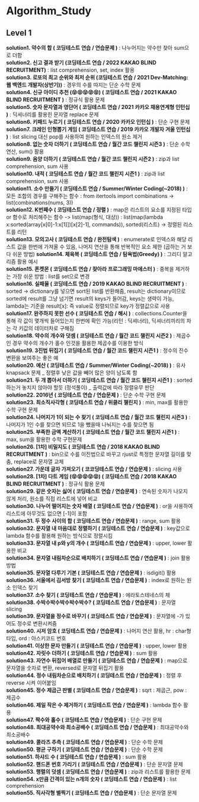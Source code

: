 # Algorithm_Study

## Level 1  
**solution1. 약수의 합 ( 코딩테스트 연습 / 연습문제 )** : 나누어지는 약수만 찾아 sum으로 더함  
**solution2. 신고 결과 받기 (코딩테스트 연습 / 2022 KAKAO BLIND RECRUITMENT)** : list comprehension, set, index 활용  
**solution3. 로또의 최고 순위와 최저 순위 (코딩테스트 연습 / 2021 Dev-Matching: 웹 백엔드 개발자(상반기))** : 경우의 수를 따지는 단순 수학 문제  
**solution4. 신규 아이디 추천 (😝😝😝😝😝) ( 코딩테스트 연습 / 2021 KAKAO BLIND RECRUITMENT )** : 정규식 활용 문제   
**solution5. 숫자 문자열과 영단어 ( 코딩테스트 연습 / 2021 카카오 채용연계형 인턴십 )** : 딕셔너리를 활용힌 문자열 replace 문제  
**solution6. 키패드 누르기 ( 코딩테스트 연습 / 2020 카카오 인턴십 )** : 단순 구현 문제  
**solution7. 크레인 인형뽑기 게임 ( 코딩테스트 연습 / 2019 카카오 개발자 겨울 인턴십 )** : list slicing 대신 pop를 사용하여 원하는 인덱스의 원소 제거  
**solution8. 없는 숫자 더하기 ( 코딩테스트 연습 / 월간 코드 챌린지 시즌3 )** : 단순 수학 연산, sum() 활용  
**solution9. 음양 더하기 ( 코딩테스트 연습 / 월간 코드 챌린지 시즌2 )** : zip과 list comprehension, sum 사용  
**solution10. 내적 ( 코딩테스트 연습 / 월간 코드 챌린지 시즌1 )** : zip과 list comprehension, sum 사용  
**solution11. 소수 만들기 ( 코딩테스트 연습 / Summer/Winter Coding(~2018) )** : 모든 조합의 경우를 구해주는 함수 : from itertools import combinations -> list(combinations(nums, 3))  
**solution12. K번째수 ( 코딩테스트 연습 / 정렬 )** : map은 리스트의 요소를 지정된 타입 or 함수로 처리해주는 함수 -> list(map(형식, 대상)) : list(map(lambda x:sorted(array[x[0]-1:x[1]])[x[2]-1], commands)), sorted(리스트) -> 정렬된 리스트를 리턴  
**solution13. 모의고사 ( 코딩테스트 연습 / 완전탐색 )** : enumerate로 인덱스와 해당 리스트 값을 한번에 가져올 수 있음, 나머지 연산을 통해 반복적인 요소 제한 (곱하는 거 보다 쉬운 방법)
**solution14. 체육복 ( 코딩테스트 연습 / 탐욕법(Greedy) )** : 그리디 알고리즘 활용 예시  
**solution15. 폰켓몬 ( 코딩테스트 연습 / 찾아라 프로그래밍 마에스터 )** : 중복을 제거하는 가장 쉬운 방법 : list를 set으로 변경  
**solution16. 실패율 ( 코딩테스트 연습 / 2019 KAKAO BLIND RECRUITMENT )** : sorted -> dictionary를 넣으면 sort된 list를 반환해줌, result는 dictionary이므로 sorted에 result를 그냥 넘기면 result의 keys가 들어감, keys는 생략이 가능, lambda는 기준을 result[x]: 즉 value로 정렬되므로 key가 정렬값으로 사용  
**solution17. 완주하지 못한 선수 ( 코딩테스트 연습 / 해시 )** : collections.Counter을 통해 각 값이 몇개씩 들어있는지 한번에 확인 가능(리턴 : 딕셔너리), 딕셔너리끼리의 차는 각 키값의 데이터차로 구해짐  
**solution18. 약수의 개수와 덧셈 ( 코딩테스트 연습 / 월간 코드 챌린지 시즌2 )** : 제곱수인 경우 약수의 개수가 홀수 인것을 활용한 제곱수를 이용한 방식  
**solution19. 3진법 뒤집기 ( 코딩테스트 연습 / 월간 코드 챌린지 시즌1 )** : 정수의 진수 변환을 보여주는 좋은 예  
**solution20. 예산 ( 코딩테스트 연습 / Summer/Winter Coding(~2018) )** : 유사 knapsack 문제 _ 정렬후 낮은 값을 빼어 많은 양이 남도록 함  
**solution21. 두 개 뽑아서 더하기 ( 코딩테스트 연습 / 월간 코드 챌린지 시즌1 )** : sorted 하는거 놓치지 않아야 할듯 (정석풀이) _ 출력값에 따라 정렬유무 판단  
**solution22. 2016년 ( 코딩테스트 연습 / 연습문제 )** : 단순 수학 구현 문제  
**solution23. 최소직사각형 ( 코딩테스트 연습 / 위클리 챌린지 )** : min, max를 활용한 수학 구현 문제  
**solution24. 나머지가 1이 되는 수 찾기 ( 코딩테스트 연습 / 월간 코드 챌린지 시즌3 )** : 나머지가 1인 수를 찾으면 되므로 1을 뺐을때 나눠지는 수를 찾으면 됨  
**solution25. 부족한 금액 계산하기 ( 코딩테스트 연습 / 월간 코드 챌린지 시즌1 )** : max, sum을 활용한 수학 구현문제  
**solution26. [1차] 비밀지도 ( 코딩테스트 연습 / 2018 KAKAO BLIND RECRUITMENT )** : bin으로 수를 이진법으로 바꾸고 rjust로 특정한 문자열 길이를 맞춤, replace로 문자열 교체  
**solution27. 가운데 글자 가져오기 ( 코코딩테스트 연습 / 연습문제 )** : slicing 사용  
**solution28. [1차] 다트 게임 (😝😝😝😝😝) ( 코딩테스트 연습 / 2018 KAKAO BLIND RECRUITMENT )** : 정규식 활용 문제  
**solution29. 같은 숫자는 싫어 ( 코딩테스트 연습 / 연습문제 )** : 연속된 숫자가 나오지 않게 처리, 원소를 직접 리스트에 넣어 비교  
**solution30. 나누어 떨어지는 숫자 배열 ( 코딩테스트 연습 / 연습문제 )** : or을 사용하여 리스트에 아무것도 없으면 [-1]이 포함  
**solution31. 두 정수 사이의 합 ( 코딩테스트 연습 / 연습문제 )** : range, sum 활용  
**solution32. 문자열 내 마음대로 정렬하기 ( 코딩테스트 연습 / 연습문제 )** : key값으로 lambda 함수를 활용해 원하는 방식으로 정렬시킴  
**solution33. 문자열 내 p와 y의 개수 ( 코딩테스트 연습 / 연습문제 )** : upper, lower 활용한 비교  
**solution34. 문자열 내림차순으로 배치하기 ( 코딩테스트 연습 / 연습문제 )** : join 활용 방법  
**solution35. 문자열 다루기 기본 ( 코딩테스트 연습 / 연습문제 )** : isdigit() 활용  
**solution36. 서울에서 김서방 찾기 ( 코딩테스트 연습 / 연습문제 )** : index로 원하는 원소 인덱스 찾기  
**solution37. 소수 찾기 ( 코딩테스트 연습 / 연습문제 )** : 에라토스테네스의 체  
**solution38. 수박수박수박수박수박수? ( 코딩테스트 연습 / 연습문제 )** : 문자열 slicing  
**solution39. 문자열을 정수로 바꾸기 ( 코딩테스트 연습 / 연습문제 )** : 문자열에 -가 있어도 정수로 변환시켜줌  
**solution40. 시저 암호 ( 코딩테스트 연습 / 연습문제 )** : 나머지 연산 활용, hr : char형 타입, ord : 아스키코드 번호  
**solution41. 이상한 문자 만들기 ( 코딩테스트 연습 / 연습문제 )** : upper, lower 활용  
**solution42. 자릿수 더하기 ( 코딩테스트 연습 / 연습문제 )** : sum 활용  
**solution43. 자연수 뒤집어 배열로 만들기 ( 코딩테스트 연습 / 연습문제 )** : map으로 문자열을 숫자로 변환, reversed로 문자열 뒤집기 활용  
**solution44. 정수 내림차순으로 배치하기 ( 코딩테스트 연습 / 연습문제 )** : 정렬 후 reverse 시켜 이어붙임  
**solution45. 정수 제곱근 판별 ( 코딩테스트 연습 / 연습문제 )** : sqrt : 제곱근, pow : 제곱수  
**solution46. 제일 작은 수 제거하기 ( 코딩테스트 연습 / 연습문제 )** : lambda 함수 활용  
**solution47. 짝수와 홀수 ( 코딩테스트 연습 / 연습문제 )** : 단순 구현 문제  
**solution48. 최대공약수와 최소공배수 ( 코딩테스트 연습 / 연습문제 )** : 최대공약수와 최소공배수  
**solution49. 콜라츠 추측 ( 코딩테스트 연습 / 연습문제 )** : 단순 수학 문제  
**solution50. 평균 구하기 ( 코딩테스트 연습 / 연습문제 )** : 단순 수학 문제  
**solution51. 하샤드 수 ( 코딩테스트 연습 / 연습문제 )** : sum 활용  
**solution52. 핸드폰 번호 가리기 ( 코딩테스트 연습 / 연습문제 )** : 단순 문자열 문제  
**solution53. 행렬의 덧셈 ( 코딩테스트 연습 / 연습문제 )** : zip과 리스트를 활용한 문제  
**solution54. x만큼 간격이 있는 n개의 숫자 ( 코딩테스트 연습 / 연습문제 )** : list comprehension  
**solution55. 직사각형 별찍기 ( 코딩테스트 연습 / 연습문제 )** : 단순 문자열 문제  
